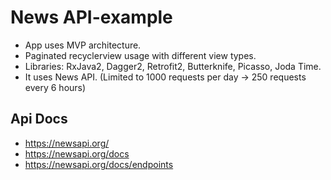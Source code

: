 # News API-example

- App uses MVP architecture.
- Paginated recyclerview usage with different view types.
- Libraries: RxJava2, Dagger2, Retrofit2, Butterknife, Picasso, Joda Time.
- It uses News API. (Limited to 1000 requests per day -> 250 requests every 6 hours)

## Api Docs

- https://newsapi.org/​
- https://newsapi.org/docs
- https://newsapi.org/docs/endpoints

